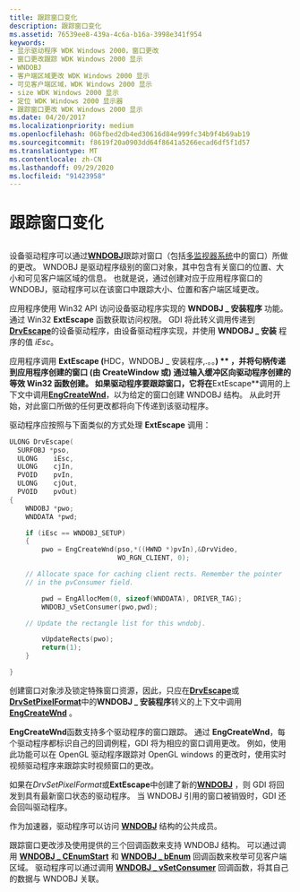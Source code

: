 ```yaml
---
title: 跟踪窗口变化
description: 跟踪窗口变化
ms.assetid: 76539ee8-439a-4c6a-b16a-3998e341f954
keywords:
- 显示驱动程序 WDK Windows 2000，窗口更改
- 窗口更改跟踪 WDK Windows 2000 显示
- WNDOBJ
- 客户端区域更改 WDK Windows 2000 显示
- 可见客户端区域，WDK Windows 2000 显示
- size WDK Windows 2000 显示
- 定位 WDK Windows 2000 显示器
- 跟踪窗口更改 WDK Windows 2000 显示
ms.date: 04/20/2017
ms.localizationpriority: medium
ms.openlocfilehash: 06bfbed2db4ed30616d84e999fc34b9f4b69ab19
ms.sourcegitcommit: f8619f20a0903dd64f8641a5266ecad6df5f1d57
ms.translationtype: MT
ms.contentlocale: zh-CN
ms.lasthandoff: 09/29/2020
ms.locfileid: "91423958"
---
```

# <a name="tracking-window-changes"></a>跟踪窗口变化


## <span id="ddk_tracking_window_changes_gg"></span><span id="DDK_TRACKING_WINDOW_CHANGES_GG"></span>


设备驱动程序可以通过[**WNDOBJ**](/windows/win32/api/winddi/ns-winddi-wndobj)跟踪对窗口（包括[多监视器系统](multiple-monitor-support-in-the-display-driver.md)中的窗口）所做的更改。 WNDOBJ 是驱动程序级别的窗口对象，其中包含有关窗口的位置、大小和可见客户端区域的信息。 也就是说，通过创建对应于应用程序窗口的 WNDOBJ，驱动程序可以在该窗口中跟踪大小、位置和客户端区域更改。

应用程序使用 Win32 API 访问设备驱动程序实现的 **WNDOBJ \_ 安装程序** 功能。 通过 Win32 **ExtEscape** 函数获取访问权限。 GDI 将此转义调用传递到 [**DrvEscape**](/windows/win32/api/winddi/nf-winddi-drvescape)的设备驱动程序，由设备驱动程序实现，并使用 **WNDOBJ \_ 安装** 程序的值 *iEsc*。

应用程序调用 <strong>ExtEscape (</strong>HDC，WNDOBJ \_ 安装程序,.。。**) ** ，并将句柄传递到应用程序创建的窗口 (由 **CreateWindow** 或) 通过输入缓冲区向驱动程序创建的等效 Win32 函数创建。 如果驱动程序要跟踪窗口，它将在**ExtEscape**调用的上下文中调用[**EngCreateWnd**](/windows/win32/api/winddi/nf-winddi-engcreatewnd)，以为给定的窗口创建 WNDOBJ 结构。 从此时开始，对此窗口所做的任何更改都将向下传递到该驱动程序。

驱动程序应按照与下面类似的方式处理 **ExtEscape** 调用：

```cpp
ULONG DrvEscape(
  SURFOBJ *pso,
  ULONG    iEsc,
  ULONG    cjIn,
  PVOID    pvIn,
  ULONG    cjOut,
  PVOID    pvOut)
{
    WNDOBJ *pwo;
    WNDDATA *pwd;

    if (iEsc == WNDOBJ_SETUP)
    {
        pwo = EngCreateWnd(pso,*((HWND *)pvIn),&DrvVideo,
                           WO_RGN_CLIENT, 0);

    // Allocate space for caching client rects. Remember the pointer
    // in the pvConsumer field.

        pwd = EngAllocMem(0, sizeof(WNDDATA), DRIVER_TAG);
        WNDOBJ_vSetConsumer(pwo,pwd);

    // Update the rectangle list for this wndobj.

        vUpdateRects(pwo);
        return(1);
    }

}
```

创建窗口对象涉及锁定特殊窗口资源，因此，只应在[**DrvEscape**](/windows/win32/api/winddi/nf-winddi-drvescape)或[**DrvSetPixelFormat**](/windows/win32/api/winddi/nf-winddi-drvsetpixelformat)中的**WNDOBJ \_ 安装程序**转义的上下文中调用[**EngCreateWnd**](/windows/win32/api/winddi/nf-winddi-engcreatewnd) 。

**EngCreateWnd**函数支持多个驱动程序的窗口跟踪。 通过 **EngCreateWnd**，每个驱动程序都标识自己的回调例程，GDI 将为相应的窗口调用更改。 例如，使用此功能可以在 OpenGL 驱动程序跟踪对 OpenGL windows 的更改时，使用实时视频驱动程序来跟踪实时视频窗口的更改。

如果在*DrvSetPixelFormat*或**ExtEscape**中创建了新的[**WNDOBJ**](/windows/win32/api/winddi/ns-winddi-wndobj) ，则 GDI 将回发到具有最新窗口状态的驱动程序。 当 WNDOBJ 引用的窗口被销毁时，GDI 还会回叫驱动程序。

作为加速器，驱动程序可以访问 [**WNDOBJ**](/windows/win32/api/winddi/ns-winddi-wndobj) 结构的公共成员。

跟踪窗口更改涉及使用提供的三个回调函数来支持 WNDOBJ 结构。 可以通过调用 [**WNDOBJ \_ CEnumStart**](/windows/win32/api/winddi/nf-winddi-wndobj_cenumstart) 和 [**WNDOBJ \_ bEnum**](/windows/win32/api/winddi/nf-winddi-wndobj_benum) 回调函数来枚举可见客户端区域。 驱动程序可以通过调用 [**WNDOBJ \_ vSetConsumer**](/windows/win32/api/winddi/nf-winddi-wndobj_vsetconsumer) 回调函数，将其自己的数据与 WNDOBJ 关联。